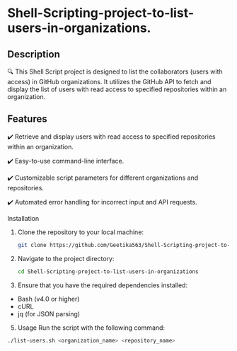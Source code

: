 # Shell-Scripting-project-to-list-users-in-organizations.

## Description
🔍 This Shell Script project is designed to list the collaborators (users with access) in GitHub organizations. It utilizes the GitHub API to fetch and display the list of users with read access to specified repositories within an organization.

## Features

✔️ Retrieve and display users with read access to specified repositories within an organization.

✔️ Easy-to-use command-line interface.

✔️ Customizable script parameters for different organizations and repositories.

✔️ Automated error handling for incorrect input and API requests.

Installation
1. Clone the repository to your local machine:

   ```bash
   git clone https://github.com/Geetika563/Shell-Scripting-project-to-list-users-in-organizations.git
2. Navigate to the project directory:

   ```bash
   cd Shell-Scripting-project-to-list-users-in-organizations
4. Ensure that you have the required dependencies installed:

  - Bash (v4.0 or higher)
  - cURL
  - jq (for JSON parsing)
5. Usage
Run the script with the following command:

  ```bash
  ./list-users.sh <organization_name> <repository_name>
